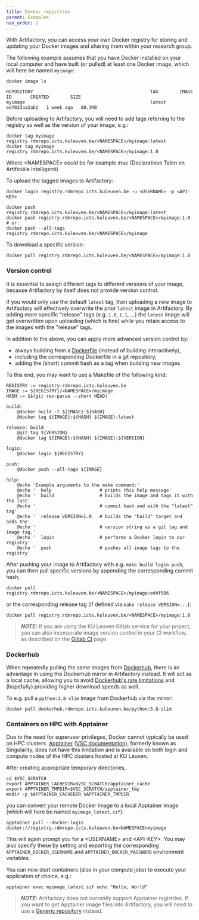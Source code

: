 ```yaml
---
title: Docker registries
parent: Examples
nav_order: 2
---
```


With Artifactory, you can access your own Docker registry for storing and
updating your Docker images and sharing them within your research group.

The following example assumes that you have Docker installed on your local
computer and have built (or pulled) at least one Docker image, which will
here be named `myimage`:
```
docker image ls
```
```
REPOSITORY                                            TAG        IMAGE ID       CREATED        SIZE
myimage                                               latest     ee7033aa2ab2   1 week ago   80.3MB
```

Before uploading to Artifactory, you will need to add tags referring to the
registry as well as the version of your image, e.g.:
```
docker tag myimage registry.rdmrepo.icts.kuleuven.be/<NAMESPACE>/myimage:latest
docker tag myimage registry.rdmrepo.icts.kuleuven.be/<NAMESPACE>/myimage:1.0
```
Where \<NAMESPACE\> could be for example `dtai` (Declaratieve Talen en Artificiële Intelligenti)

To upload the tagged images to Artifactory:
```
docker login registry.rdmrepo.icts.kuleuven.be -u <USERNAME> -p <API-KEY>

docker push registry.rdmrepo.icts.kuleuven.be/<NAMESPACE>/myimage:latest
docker push registry.rdmrepo.icts.kuleuven.be/<NAMESPACE>/myimage:1.0
# or:
docker push --all-tags registry.rdmrepo.icts.kuleuven.be/<NAMESPACE>/myimage
```
To download a specific version:
```
docker pull registry.rdmrepo.icts.kuleuven.be/<NAMESPACE>/myimage:1.0
```

### Version control

It is essential to assign different tags to different versions of your image,
because Artifactory by itself does not provide version control.

If you would only use the default `latest` tag, then uploading a new image
to Artifactory will effectively overwrite the prior `latest` image in
Artifactory. By adding more specific "release" tags (e.g. `1.0`, `1.1`, ...)
the `latest` image will get overwritten upon uploading (which is fine)
while you retain access to the images with the "release" tags.

In addition to the above, you can apply more advanced version control by:
* always building from a [Dockerfile](
  https://docs.docker.com/develop/develop-images/dockerfile_best-practices/)
  (instead of building interactively),
* including the corresponding Dockerfile in a git repository,
* adding the (short) commit hash as a tag when building new images.

To this end, you may want to use a Makefile of the following kind:
```make
REGISTRY := registry.rdmrepo.icts.kuleuven.be
IMAGE := ${REGISTRY}/<NAMESPACE>/myimage
HASH := $$(git rev-parse --short HEAD)

build:
	@docker build -t ${IMAGE}:${HASH} .
	@docker tag ${IMAGE}:${HASH} ${IMAGE}:latest

release: build
	@git tag ${VERSION}
	@docker tag ${IMAGE}:${HASH} ${IMAGE}:${VERSION}

login:
	@docker login ${REGISTRY}

push:
	@docker push --all-tags ${IMAGE}

help:
	@echo 'Example arguments to the make command:'
	@echo '  help                  # prints this help message'
	@echo '  build                 # builds the image and tags it with the last'
	@echo '                        # commit hash and with the "latest" tag'
	@echo '  release VERSION=1.0   # builds the "build" target and adds the'
	@echo '                        # version string as a git tag and image tag.'
	@echo '  login                 # performs a Docker login to our registry'
	@echo '  push                  # pushes all image tags to the registry'
```

After pushing your image to Artifactory with e.g. `make build login push`,
you can then pull specific versions by appending the corresponding commit hash,
```
docker pull registry.rdmrepo.icts.kuleuven.be/<NAMESPACE>/myimage:ed4f506
```
or the corresponding release tag (if defined via `make release VERSION=...`):
```
docker pull registry.rdmrepo.icts.kuleuven.be/<NAMESPACE>/myimage:1.0
```

> **_NOTE:_** If you are using the KU Leuven Gitlab service for your project,
you can also incorporate image version control in your CI workflow, as described
on the [Gitlab CI](./gitlab_ci) page.


### Dockerhub

When repeatedly pulling the same images from [Dockerhub](
https://hub.docker.com/), there is an advantage in using the Dockerhub mirror
in Artifactory instead. It will act as a local cache, allowing you to
avoid [Dockerhub's rate limitations](https://www.docker.com/increase-rate-limits)
and (hopefully) providing higher download speeds as well.

To e.g. pull a `python:3.8-slim` image from Dockerhub via the mirror:
```
docker pull dockerhub.rdmrepo.icts.kuleuven.be/python:3.8-slim
```


### Containers on HPC with Apptainer

Due to the need for superuser privileges, Docker cannot typically be used on
HPC clusters. [Apptainer](
https://http://apptainer.org/) ([VSC documentation](
https://docs.vscentrum.be/en/latest/software/singularity.html)), formerly known
as Singularity, does not have this limitation and is available on both login and
compute nodes of the HPC clusters hosted at KU Leuven.

After creating appropriate temporary directories,
```
cd $VSC_SCRATCH
export APPTAINER_CACHEDIR=$VSC_SCRATCH/apptainer_cache
export APPTAINER_TMPDIR=$VSC_SCRATCH/apptainer_tmp
mkdir -p $APPTAINER_CACHEDIR $APPTAINER_TMPDIR
```
you can convert your remote Docker image to a local Apptainer image (which
will here be named `myimage_latest.sif`):
```
apptainer pull --docker-login docker://registry.rdmrepo.icts.kuleuven.be<NAMESPACE>myimage
```
This will again prompt you for a \<USERNAME\> and \<API-KEY\>. You may also specify
these by setting and exporting the corresponding `APPTAINER_DOCKER_USERNAME`
and `APPTAINER_DOCKER_PASSWORD` environment variables.

You can now start containers (also in your compute jobs) to execute your
application of choice, e.g.:
```
apptainer exec myimage_latest.sif echo "Hello, World"
```

> **_NOTE:_**  Artifactory does not currently support Apptainer registries.
  If you want to get Apptainer image files into Artifactory, you will need
  to use a [Generic repository](./generic) instead.
